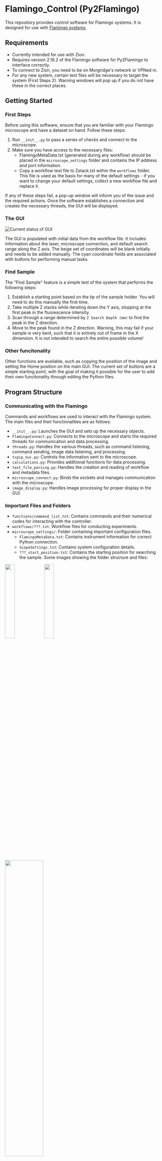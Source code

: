 # Flamingo_Control (Py2Flamingo)

This repository provides control software for Flamingo systems. It is designed for use with [Flamingo systems](https://huiskenlab.com/resources/).

## Requirements
- Currently intended for use with Zion.
- Requires version 2.16.2 of the Flamingo software for Py2Flamingo to interface correctly.
- To connect to Zion, you need to be on Morgridge's network or VPNed in.
- For any new system, certain text files will be necessary to target the system (First Steps 2). Warning windows will pop up if you do not have these in the correct places.

## Getting Started

### First Steps
Before using this software, ensure that you are familiar with your Flamingo microscope and have a dataset on hand. Follow these steps:

1. Run `__init__.py` to pass a series of checks and connect to the microscope.
2. Make sure you have access to the necessary files:
   - FlamingoMetaData.txt (generated during any workflow) should be placed in the `microscope_settings` folder and contains the IP address and port information.
   - Copy a workflow text file to Zstack.txt within the `workflows` folder. This file is used as the basis for many of the default settings - if you want to change your default settings, collect a new workflow file and replace it.

If any of these steps fail, a pop-up window will inform you of the issue and the required actions. Once the software establishes a connection and creates the necessary threads, the GUI will be displayed.

### The GUI
![Current status of GUI](https://github.com/uw-loci/Flamingo_Control/blob/main/images/GUI.png?raw=true)

The GUI is populated with initial data from the workflow file. It includes information about the laser, microscope connection, and default search range along the Z axis. The beige set of coordinates will be blank initially and needs to be added manually. The cyan coordinate fields are associated with buttons for performing manual tasks.

### Find Sample
The "Find Sample" feature is a simple test of the system that performs the following steps:
1. Establish a starting point based on the tip of the sample holder. You will need to do this manually the first time.
2. Take multiple Z stacks while iterating down the Y axis, stopping at the first peak in the fluorescence intensity.
3. Scan through a range determined by `Z Search Depth (mm)` to find the peak in the Z direction.
4. Move to the peak found in the Z direction.
Warning, this may fail if your sample is very bent, such that it is entirely out of frame in the X dimension. It is not intended to search the entire possible volume!

### Other funcitonality
Other functions are available, such as copying the position of the image and setting the Home position on the main GUI. The current set of buttons are a simple starting point, with the goal of making it possible for the user to add their own funcitonality through editing the Python files.

## Program Structure

### Communicating with the Flamingo
Commands and workflows are used to interact with the Flamingo system. The main files and their functionalities are as follows:

- `__init__.py`: Launches the GUI and sets up the necessary objects.
- `FlamingoConnect.py`: Connects to the microscope and starts the required threads for communication and data processing.
- `threads.py`: Handles the various threads, such as command listening, command sending, image data listening, and processing.
- `tcpip_nuc.py`: Controls the information sent to the microscope.
- `calculations.py`: Provides additional functions for data processing.
- `text_file_parsing.py`: Handles the creation and reading of workflow and metadata files.
- `microscope_connect.py`: Binds the sockets and manages communication with the microscope.
- `image_display.py`: Handles image processing for proper display in the GUI.

### Important Files and Folders
- `functions/command_list.txt`: Contains commands and their numerical codes for interacting with the controller.
- `workflows/???.txt`: Workflow files for conducting experiments.
- `microscope_settings/`: Folder containing important configuration files.
   - `FlamingoMetaData.txt`: Contains instrument information for correct Python connection.
   - `ScopeSettings.txt`: Contains system configuration details.
   - `???_start_position.txt`: Contains the starting position for searching the sample.
Some images showing the folder structure and files:

<img src="https://github.com/uw-loci/Flamingo_Control/blob/main/images/Folder_structure.PNG" width="25%" height="25%">

<img src="https://github.com/uw-loci/Flamingo_Control/blob/main/images/microscope_settings_folder.PNG" width="25%" height="25%">

<img src="https://github.com/uw-loci/Flamingo_Control/blob/main/images/Output_png_folder.PNG" width="50%" height="50%">

### Short-term Goals
The short-term goals for this project include streamlining the workflow and improving flexibility.

In progress: environment.yml and setup.py file creation. Poetry? Create a generic button. It would be great to create a set of prompts that could be fed into ChatGPT that would allow it to create new buttons with new functionality.